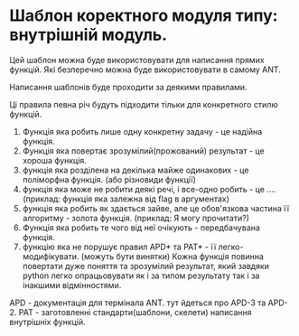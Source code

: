 # Шаблон коректного модуля типу: внутрішній модуль.
Цей шаблон можна буде використовувати для написання прямих функцій. Які
безперечно можна буде використовувати в самому ANT.

Написання шаблонів буде проходити за деякими правилами.

Ці правила певна річ будуть підходити тільки для конкретного стилю
функцій.

1. Функція яка робить лише одну конкретну задачу - це надійна функція.
2. Функція яка повертає зрозумілий(прожований) результат - це хороша
функція.
3. функція яка розділена на декілька майже одинакових - це поліморфна
функція. (або різновиди функції)
4. функція яка може не робити деякі речі, і все-одно робить - це ....
(приклад: функція яка залежна від flag в аргументах)
5. функція яка робить як здається зайве, але це обов'язкова частина її
алгоритму - золота функція. (приклад: Я могу прочитати?)
6. Функція яка робить те чого від неї очікують - передбачувана функція.
7. функцію яка не порушує правил APD* та PAT* - її легко-модифікувати.
(можуть бути винятки)
Кожна функція повинна повертати дуже поняття та зрозумілий результат,
який завдяки python легко опрацьовувати як і за типом результату так і
за інакшими відмінностями.

APD - документація для термінала ANT. тут йдеться про APD-3 та APD-2.
PAT - заготовленні стандарти(шаблони, скелети) написання внутрішніх
функцій.

